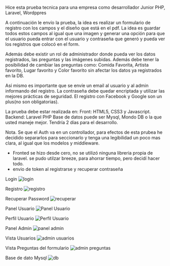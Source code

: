 Hice esta prueba tecnica para una empresa como desarrollador Junior PHP, Laravel, Wordppres 

A continuación le envío la prueba, la idea es realizar un formulario de registro con los campos y el diseño que está en el pdf. La idea es guardar todos estos campos al igual que una imagen y generar una opción para que el usuario pueda entrar con el usuario y contraseña que generó y pueda ver los registros que colocó en el form.

Además debe existir un rol de administrador donde pueda ver los datos registrados, las preguntas y las imágenes subidas. Además debe tener la posibilidad de cambiar las preguntas como: Comida Favorita, Artista favorito, Lugar favorito y Color favorito sin afectar los datos ya registrados en la DB.

Así mismo es importante que se envíe un email al usuario y al admin informando del registro.
La contraseña debe quedar encriptada y utilizar las mejores prácticas de seguridad.
El registro con Facebook y Google son un plus(no son obligatorias).

La prueba debe estar realizada en:
Front: HTML5, CSS3 y Javascript.
Backend: Laravel PHP
Base de datos puede ser Mysql, Mondo DB o la que usted maneje mejor.
Tendría 2 días para el desarrollo.

Nota. Se que el Auth va en un controllador, para efectos de esta prubea he decidido separarlos para seccionarlo y tenga una legibilidad un poco mas clara, al igual que los modelos y middleware.

- Fronted se hizo desde cero, no se utilizó ninguna libreria propia de laravel. se pudo utilzar breeze, para ahorrar tiempo, pero decidí hacer todo.
- envio de token al registrarse y recuperar contraseña

Login
![login](https://github.com/Saam97/prueba-tecnica-laravel/assets/114370885/48272b55-ea1a-4d8f-b11e-41e75a877554)

Registro
![registro](https://github.com/Saam97/prueba-tecnica-laravel/assets/114370885/bc89b4f5-de86-4759-b49f-f4814a769ce0)

Recuperar Password
![recuperar](https://github.com/Saam97/prueba-tecnica-laravel/assets/114370885/d863b0fd-1524-4f27-8750-9487cc1183d3)

Panel Usuario
![Panel Usuario](https://github.com/Saam97/prueba-tecnica-laravel/assets/114370885/73837777-85ba-4e65-8143-fd6a8afbb5d3)

Perfil Usuario
![Perfil Usuario](https://github.com/Saam97/prueba-tecnica-laravel/assets/114370885/1c693baa-3d3e-4a74-aefe-5bfed748ccb1)

Panel Admin
![panel admin](https://github.com/Saam97/prueba-tecnica-laravel/assets/114370885/31d1981b-6901-4c8a-8286-e528d31ef3d5)

Vista Usuarios
![admin usuarios](https://github.com/Saam97/prueba-tecnica-laravel/assets/114370885/37439477-1d74-47d6-b095-0db506ff53fe)

Vista Preguntas del formulario
![admin preguntas](https://github.com/Saam97/prueba-tecnica-laravel/assets/114370885/3e2b66b8-69c0-439e-bd73-942dd82712bc)

Base de dato Mysql
![db](https://github.com/Saam97/prueba-tecnica-laravel/assets/114370885/2cad369c-df0f-4b48-9e7b-9d8c2d3b46b9)











